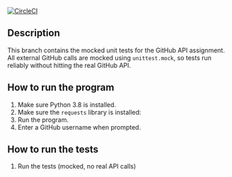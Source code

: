 [![CircleCI](https://dl.circleci.com/status-badge/img/gh/bglynn-stevens/GitHubApi567-hw3/tree/main.svg?style=svg)](https://dl.circleci.com/status-badge/redirect/gh/bglynn-stevens/GitHubApi567-hw3/tree/HW03b_mocking)

## Description
This branch contains the mocked unit tests for the GitHub API assignment.  
All external GitHub calls are mocked using `unittest.mock`, so tests run reliably without hitting the real GitHub API.

## How to run the program
1. Make sure Python 3.8 is installed.
2. Make sure the `requests` library is installed:  
3. Run the program.
4. Enter a GitHub username when prompted.

## How to run the tests
1. Run the tests (mocked, no real API calls)


